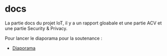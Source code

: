 # docs
La partie docs du projet IoT, il y a un rapport gloabale et une partie ACV et une partie Security & Privacy.

Pour lancer le diaporama pour la soutenance :
- [Diaporama](https://iese5-iot-2425-ftd-gnss.github.io/docs/slides/01-introduction/index.html)
  
